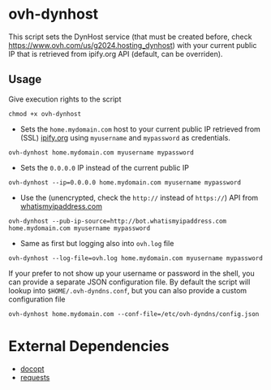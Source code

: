 # ovh-dynhost
This script sets the DynHost service (that must be created before, check https://www.ovh.com/us/g2024.hosting_dynhost) with your current public IP that is retrieved from ipify.org API (default, can be overriden). 

## Usage
Give execution rights to the script
```
chmod +x ovh-dynhost
```

- Sets the `home.mydomain.com` host to your current public IP retrieved from (SSL) [ipify.org](https://www.ipify.org) using `myusername` and `mypassword` as credentials.
```
ovh-dynhost home.mydomain.com myusername mypassword
```
- Sets the `0.0.0.0` IP instead of the current public IP
```
ovh-dynhost --ip=0.0.0.0 home.mydomain.com myusername mypassword
```
- Use the (unencrypted, check the `http://` instead of `https://`) API from [whatismyipaddress.com](http://www.whatismyipaddress.com)
```
ovh-dynhost --pub-ip-source=http://bot.whatismyipaddress.com home.mydomain.com myusername mypassword
```
- Same as first but logging also into `ovh.log` file
```
ovh-dynhost --log-file=ovh.log home.mydomain.com myusername mypassword
```

If your prefer to not show up your username or password in the shell, you can provide a separate JSON configuration file. By default the script will lookup into `$HOME/.ovh-dyndns.conf`, but you can also provide a custom configuration file

```
ovh-dynhost home.mydomain.com --conf-file=/etc/ovh-dyndns/config.json
```

# External Dependencies 
- [docopt](https://github.com/docopt/docopt)
- [requests](https://github.com/kennethreitz/requests)
